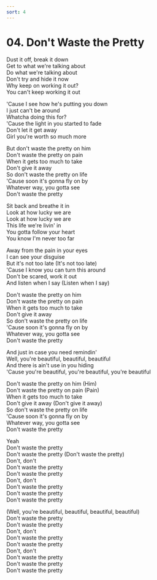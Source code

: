 ```yaml
---
sort: 4
---
```

# 04. Don't Waste the Pretty
Dust it off, break it down\
Get to what we're talking about\
Do what we're talking about\
Don't try and hide it now\
Why keep on working it out?\
You can't keep working it out

'Cause I see how he's putting you down\
I just can't be around\
Whatcha doing this for?\
'Cause the light in you started to fade\
Don't let it get away\
Girl you're worth so much more

But don't waste the pretty on him\
Don't waste the pretty on pain\
When it gets too much to take\
Don't give it away\
So don't waste the pretty on life\
'Cause soon it's gonna fly on by\
Whatever way, you gotta see\
Don't waste the pretty

Sit back and breathe it in\
Look at how lucky we are\
Look at how lucky we are\
This life we're livin' in\
You gotta follow your heart\
You know I'm never too far

Away from the pain in your eyes\
I can see your disguise\
But it's not too late (It's not too late)\
'Cause I know you can turn this around\
Don't be scared, work it out\
And listen when I say (Listen when I say)

Don't waste the pretty on him\
Don't waste the pretty on pain\
When it gets too much to take\
Don't give it away\
So don't waste the pretty on life\
'Cause soon it's gonna fly on by\
Whatever way, you gotta see\
Don't waste the pretty

And just in case you need remindin'\
Well, you're beautiful, beautiful, beautiful\
And there is ain't use in you hiding\
'Cause you're beautiful, you're beautiful, you're beautiful

Don't waste the pretty on him (Him)\
Don't waste the pretty on pain (Pain)\
When it gets too much to take\
Don't give it away (Don't give it away)\
So don't waste the pretty on life\
'Cause soon it's gonna fly on by\
Whatever way, you gotta see\
Don't waste the pretty

Yeah\
Don't waste the pretty\
Don't waste the pretty (Don't waste the pretty)\
Don't, don't\
Don't waste the pretty\
Don't waste the pretty\
Don't, don't\
Don't waste the pretty\
Don't waste the pretty\
Don't waste the pretty

(Well, you're beautiful, beautiful, beautiful, beautiful)\
Don't waste the pretty\
Don't waste the pretty\
Don't, don't\
Don't waste the pretty\
Don't waste the pretty\
Don't, don't\
Don't waste the pretty\
Don't waste the pretty\
Don't waste the pretty

